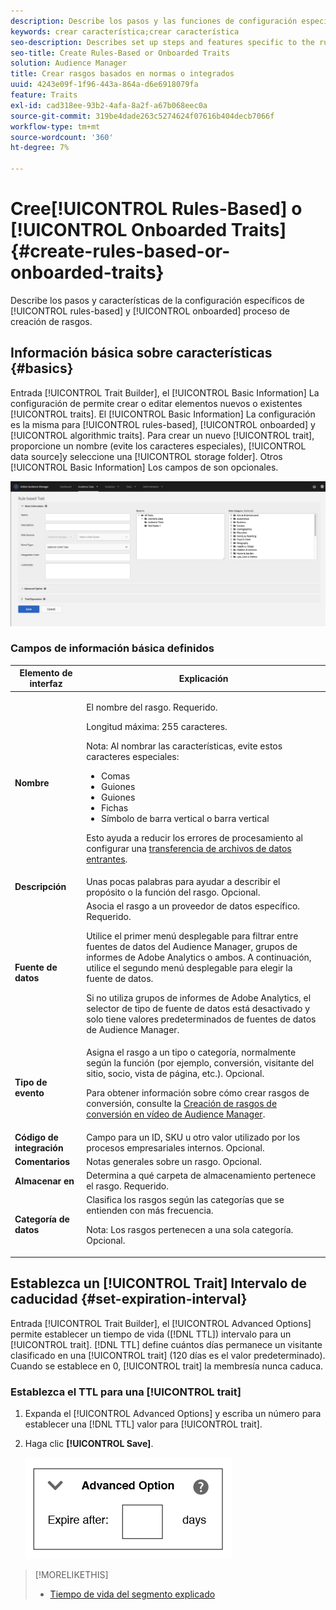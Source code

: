 ```yaml
---
description: Describe los pasos y las funciones de configuración específicos del proceso de creación de rasgos basado en reglas e incorporado.
keywords: crear característica;crear característica
seo-description: Describes set up steps and features specific to the rules-based and onboarded trait creation process.
seo-title: Create Rules-Based or Onboarded Traits
solution: Audience Manager
title: Crear rasgos basados en normas o integrados
uuid: 4243e09f-1f96-443a-864a-d6e6918079fa
feature: Traits
exl-id: cad318ee-93b2-4afa-8a2f-a67b068eec0a
source-git-commit: 319be4dade263c5274624f07616b404decb7066f
workflow-type: tm+mt
source-wordcount: '360'
ht-degree: 7%

---
```


# Cree[!UICONTROL Rules-Based] o [!UICONTROL Onboarded Traits] {#create-rules-based-or-onboarded-traits}

Describe los pasos y características de la configuración específicos de [!UICONTROL rules-based] y [!UICONTROL onboarded] proceso de creación de rasgos.

<!-- c_tb_rules_traits.xml -->

## Información básica sobre características {#basics}

Entrada [!UICONTROL Trait Builder], el [!UICONTROL Basic Information] La configuración de permite crear o editar elementos nuevos o existentes [!UICONTROL traits]. El [!UICONTROL Basic Information] La configuración es la misma para [!UICONTROL rules-based], [!UICONTROL onboarded] y [!UICONTROL algorithmic traits]. Para crear un nuevo [!UICONTROL trait], proporcione un nombre (evite los caracteres especiales), [!UICONTROL data source]y seleccione una [!UICONTROL storage folder]. Otros [!UICONTROL Basic Information] Los campos de son opcionales.

<!-- c_tb_basics.xml -->

![create-trait](assets/create-trait.png)

### Campos de información básica definidos

<table id="table_42AEC7A5B22346C5BB996D2D36C56229"> 
 <thead> 
  <tr> 
   <th colname="col1" class="entry"> Elemento de interfaz </th> 
   <th colname="col2" class="entry"> Explicación </th> 
  </tr> 
 </thead>
 <tbody> 
  <tr> 
   <td colname="col1"> <b><span class="uicontrol"> Nombre</span></b> </td> 
   <td colname="col2"> <p>El nombre del rasgo. Requerido. </p> <p>Longitud máxima: 255 caracteres. </p> <p> <p>Nota: Al nombrar las características, evite estos caracteres especiales: 
      <ul id="ul_AB38A333F21A4AA9B5656CBA69BA65E3"> 
       <li id="li_0E5033B540BC41E799075845388E85A7">Comas </li> 
       <li id="li_B1A6C3E3FB98473A91E4675EE09460F0">Guiones </li> 
       <li id="li_579302FE34B64FE0AE3C751012839229">Guiones </li> 
       <li id="li_44890F738CC64E449CC2545D701ECBC7">Fichas </li> 
       <li id="li_C203837501A94342923C99A7DAD1ED61">Símbolo de barra vertical o barra vertical </li> 
      </ul> </p> </p> <p>Esto ayuda a reducir los errores de procesamiento al configurar una <a href="../../integration/sending-audience-data/batch-data-transfer-explained/inbound-file-contents.md"> transferencia de archivos de datos entrantes</a>. </p> </td> 
  </tr> 
  <tr> 
   <td colname="col1"> <b><span class="uicontrol"> Descripción</span></b> </td> 
   <td colname="col2"> Unas pocas palabras para ayudar a describir el propósito o la función del rasgo. Opcional. </td> 
  </tr> 
  <tr> 
   <td colname="col1"> <b><span class="uicontrol"> Fuente de datos</span></b> </td> 
   <td colname="col2"> Asocia el rasgo a un proveedor de datos específico. Requerido. <p>Utilice el primer menú desplegable para filtrar entre fuentes de datos del Audience Manager, grupos de informes de Adobe Analytics o ambos. A continuación, utilice el segundo menú desplegable para elegir la fuente de datos.</p><p> Si no utiliza grupos de informes de Adobe Analytics, el selector de tipo de fuente de datos está desactivado y solo tiene valores predeterminados de fuentes de datos de Audience Manager.</p>  </td> 
  </tr>
   <tr> 
   <td colname="col1"> <b><span class="uicontrol"> Tipo de evento</span></b> </td> 
   <td colname="col2"> Asigna el rasgo a un tipo o categoría, normalmente según la función (por ejemplo, conversión, visitante del sitio, socio, vista de página, etc.). Opcional. <p> Para obtener información sobre cómo crear rasgos de conversión, consulte la <a href="https://experienceleague.adobe.com/docs/audience-manager-learn/tutorials/build-and-manage-audiences/traits-and-segments/creating-conversion-traits.html">Creación de rasgos de conversión en vídeo de Audience Manager</a>. </p></td> 
  </tr> 
  <tr> 
   <td colname="col1"> <b><span class="uicontrol"> Código de integración</span></b> </td> 
   <td colname="col2"> Campo para un ID, SKU u otro valor utilizado por los procesos empresariales internos. Opcional. </td> 
  </tr> 
  <tr> 
   <td colname="col1"> <b><span class="uicontrol"> Comentarios</span></b> </td> 
   <td colname="col2"> Notas generales sobre un rasgo. Opcional. </td> 
  </tr> 
  <tr> 
   <td colname="col1"> <b><span class="uicontrol"> Almacenar en</span></b> </td> 
   <td colname="col2"> Determina a qué carpeta de almacenamiento pertenece el rasgo. Requerido. </td> 
  </tr> 
  <tr> 
   <td colname="col1"> <b><span class="uicontrol"> Categoría de datos</span></b> </td> 
   <td colname="col2"> Clasifica los rasgos según las categorías que se entienden con más frecuencia. <p>Nota: Los rasgos pertenecen a una sola categoría. Opcional. </p> </td> 
  </tr> 
 </tbody> 
</table>

## Establezca un [!UICONTROL Trait] Intervalo de caducidad {#set-expiration-interval}

Entrada [!UICONTROL Trait Builder], el [!UICONTROL Advanced Options] permite establecer un tiempo de vida ([!DNL TTL]) intervalo para un [!UICONTROL trait]. [!DNL TTL] define cuántos días permanece un visitante clasificado en una [!UICONTROL trait] (120 días es el valor predeterminado). Cuando se establece en 0, [!UICONTROL trait] la membresía nunca caduca.

<!-- t_tb_ttl.xml -->

### Establezca el TTL para una [!UICONTROL trait]

1. Expanda el [!UICONTROL Advanced Options] y escriba un número para establecer una [!DNL TTL] valor para [!UICONTROL trait].
1. Haga clic **[!UICONTROL Save]**.

   ![](assets/TTL.png)

>[!MORELIKETHIS]
>
>* [Tiempo de vida del segmento explicado](../../features/traits/segment-ttl-explained.md)

